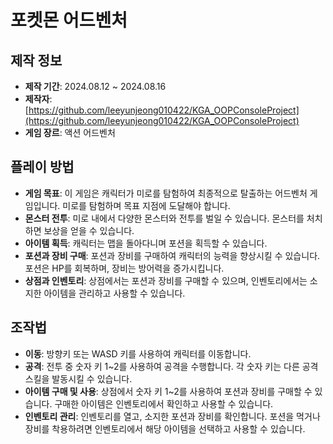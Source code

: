 # 포켓몬 어드벤처

## 제작 정보
- **제작 기간**: 2024.08.12 ~ 2024.08.16
- **제작자**: [https://github.com/leeyunjeong010422/KGA_OOPConsoleProject](https://github.com/leeyunjeong010422/KGA_OOPConsoleProject)
- **게임 장르**: 액션 어드벤처

## 플레이 방법
- **게임 목표**: 이 게임은 캐릭터가 미로를 탐험하여 최종적으로 탈출하는 어드벤처 게임입니다. 미로를 탐험하며 목표 지점에 도달해야 합니다.
- **몬스터 전투**: 미로 내에서 다양한 몬스터와 전투를 벌일 수 있습니다. 몬스터를 처치하면 보상을 얻을 수 있습니다.
- **아이템 획득**: 캐릭터는 맵을 돌아다니며 포션을 획득할 수 있습니다.
- **포션과 장비 구매**: 포션과 장비를 구매하여 캐릭터의 능력을 향상시킬 수 있습니다. 포션은 HP를 회복하며, 장비는 방어력을 증가시킵니다.
- **상점과 인벤토리**: 상점에서는 포션과 장비를 구매할 수 있으며, 인벤토리에서는 소지한 아이템을 관리하고 사용할 수 있습니다.

## 조작법
- **이동**: 방향키 또는 WASD 키를 사용하여 캐릭터를 이동합니다.
- **공격**: 전투 중 숫자 키 1~2를 사용하여 공격을 수행합니다. 각 숫자 키는 다른 공격 스킬을 발동시킬 수 있습니다.
- **아이템 구매 및 사용**: 상점에서 숫자 키 1~2를 사용하여 포션과 장비를 구매할 수 있습니다. 구매한 아이템은 인벤토리에서 확인하고 사용할 수 있습니다.
- **인벤토리 관리**: 인벤토리를 열고, 소지한 포션과 장비를 확인합니다. 포션을 먹거나 장비를 착용하려면 인벤토리에서 해당 아이템을 선택하고 사용할 수 있습니다.

